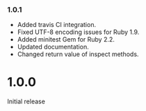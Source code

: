 ### 1.0.1

* Added travis CI integration.
* Fixed UTF-8 encoding issues for Ruby 1.9.
* Added minitest Gem for Ruby 2.2.
* Updated documentation.
* Changed return value of inspect methods.

# 1.0.0

Initial release
